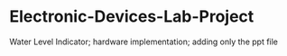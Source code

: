 # Electronic-Devices-Lab-Project
Water Level Indicator; hardware implementation; adding only the ppt file
